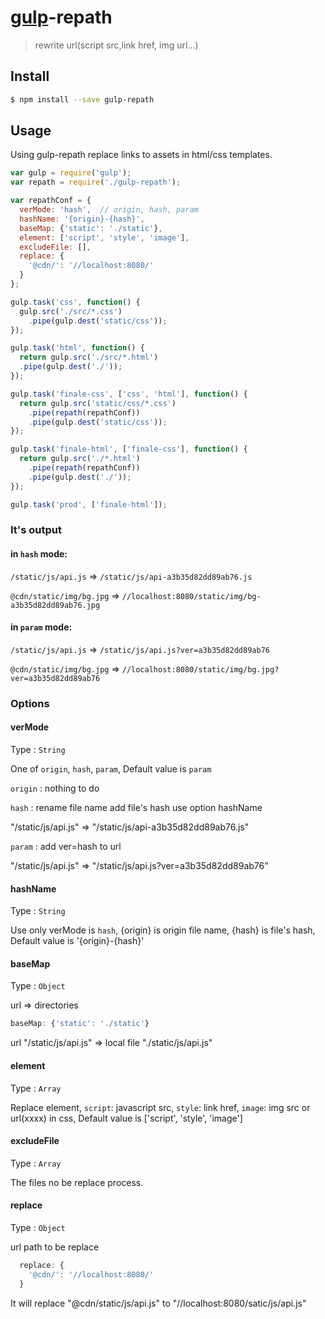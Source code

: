 # [gulp](https://github.com/gulpjs/gulp)-repath

> rewrite url(script src,link href, img url...)

## Install

```sh
$ npm install --save gulp-repath
```

## Usage

Using gulp-repath replace links to assets in html/css templates.
```js
var gulp = require('gulp');
var repath = require('./gulp-repath');

var repathConf = {
  verMode: 'hash',  // origin, hash, param
  hashName: '{origin}-{hash}',
  baseMap: {'static': './static'},
  element: ['script', 'style', 'image'],
  excludeFile: [],
  replace: {
    '@cdn/': '//localhost:8080/'
  }
};

gulp.task('css', function() {
  gulp.src('./src/*.css')
    .pipe(gulp.dest('static/css'));
});

gulp.task('html', function() {
  return gulp.src('./src/*.html')
  .pipe(gulp.dest('./'));
});

gulp.task('finale-css', ['css', 'html'], function() {
  return gulp.src('static/css/*.css')
    .pipe(repath(repathConf))
    .pipe(gulp.dest('static/css'));
});

gulp.task('finale-html', ['finale-css'], function() {
  return gulp.src('./*.html')
    .pipe(repath(repathConf))
    .pipe(gulp.dest('./'));
});

gulp.task('prod', ['finale-html']);

```
### It's output

#### in `hash` mode:

`/static/js/api.js` => `/static/js/api-a3b35d82dd89ab76.js`

`@cdn/static/img/bg.jpg` => `//localhost:8080/static/img/bg-a3b35d82dd89ab76.jpg`

#### in `param` mode:

`/static/js/api.js` => `/static/js/api.js?ver=a3b35d82dd89ab76`

`@cdn/static/img/bg.jpg` => `//localhost:8080/static/img/bg.jpg?ver=a3b35d82dd89ab76`

### Options

#### verMode
Type : `String`

One of `origin`, `hash`, `param`, Default value is `param`

`origin` : nothing to do

`hash` : rename file name add file's hash use option hashName

"/static/js/api.js" => "/static/js/api-a3b35d82dd89ab76.js"

`param` : add ver=hash to url

"/static/js/api.js" => "/static/js/api.js?ver=a3b35d82dd89ab76"

#### hashName
Type : `String`

Use only verMode is `hash`, {origin} is origin file name, {hash} is file's hash,
Default value is '{origin}-{hash}'

#### baseMap
Type : `Object`

url => directories
```js
baseMap: {'static': './static'}
```
url "/static/js/api.js" => local file "./static/js/api.js"

#### element
Type : `Array`

Replace element, `script`: javascript src, `style`: link href, `image`: img src or url(xxxx) in css, Default value is ['script', 'style', 'image']

#### excludeFile
Type : `Array`

The files no be replace process.

#### replace
Type : `Object`

url path to be replace
```js
  replace: {
    '@cdn/': '//localhost:8080/'
  }
```
It will replace "@cdn/static/js/api.js" to "//localhost:8080/satic/js/api.js"
